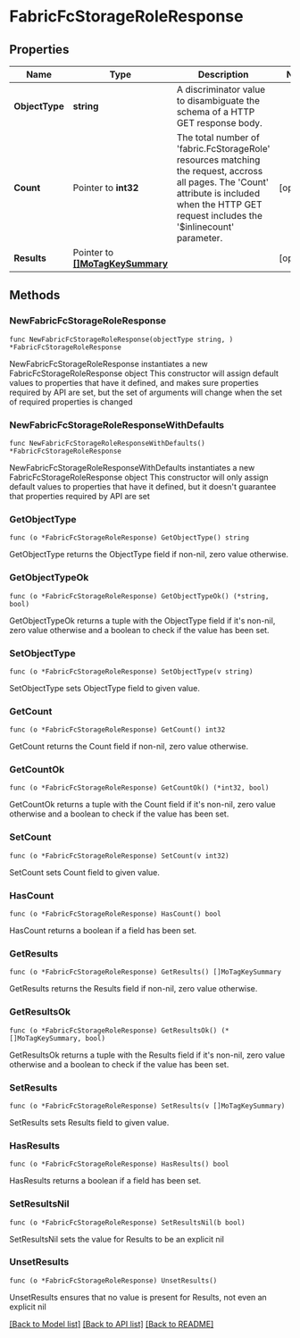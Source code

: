 # FabricFcStorageRoleResponse

## Properties

Name | Type | Description | Notes
------------ | ------------- | ------------- | -------------
**ObjectType** | **string** | A discriminator value to disambiguate the schema of a HTTP GET response body. | 
**Count** | Pointer to **int32** | The total number of &#39;fabric.FcStorageRole&#39; resources matching the request, accross all pages. The &#39;Count&#39; attribute is included when the HTTP GET request includes the &#39;$inlinecount&#39; parameter. | [optional] 
**Results** | Pointer to [**[]MoTagKeySummary**](MoTagKeySummary.md) |  | [optional] 

## Methods

### NewFabricFcStorageRoleResponse

`func NewFabricFcStorageRoleResponse(objectType string, ) *FabricFcStorageRoleResponse`

NewFabricFcStorageRoleResponse instantiates a new FabricFcStorageRoleResponse object
This constructor will assign default values to properties that have it defined,
and makes sure properties required by API are set, but the set of arguments
will change when the set of required properties is changed

### NewFabricFcStorageRoleResponseWithDefaults

`func NewFabricFcStorageRoleResponseWithDefaults() *FabricFcStorageRoleResponse`

NewFabricFcStorageRoleResponseWithDefaults instantiates a new FabricFcStorageRoleResponse object
This constructor will only assign default values to properties that have it defined,
but it doesn't guarantee that properties required by API are set

### GetObjectType

`func (o *FabricFcStorageRoleResponse) GetObjectType() string`

GetObjectType returns the ObjectType field if non-nil, zero value otherwise.

### GetObjectTypeOk

`func (o *FabricFcStorageRoleResponse) GetObjectTypeOk() (*string, bool)`

GetObjectTypeOk returns a tuple with the ObjectType field if it's non-nil, zero value otherwise
and a boolean to check if the value has been set.

### SetObjectType

`func (o *FabricFcStorageRoleResponse) SetObjectType(v string)`

SetObjectType sets ObjectType field to given value.


### GetCount

`func (o *FabricFcStorageRoleResponse) GetCount() int32`

GetCount returns the Count field if non-nil, zero value otherwise.

### GetCountOk

`func (o *FabricFcStorageRoleResponse) GetCountOk() (*int32, bool)`

GetCountOk returns a tuple with the Count field if it's non-nil, zero value otherwise
and a boolean to check if the value has been set.

### SetCount

`func (o *FabricFcStorageRoleResponse) SetCount(v int32)`

SetCount sets Count field to given value.

### HasCount

`func (o *FabricFcStorageRoleResponse) HasCount() bool`

HasCount returns a boolean if a field has been set.

### GetResults

`func (o *FabricFcStorageRoleResponse) GetResults() []MoTagKeySummary`

GetResults returns the Results field if non-nil, zero value otherwise.

### GetResultsOk

`func (o *FabricFcStorageRoleResponse) GetResultsOk() (*[]MoTagKeySummary, bool)`

GetResultsOk returns a tuple with the Results field if it's non-nil, zero value otherwise
and a boolean to check if the value has been set.

### SetResults

`func (o *FabricFcStorageRoleResponse) SetResults(v []MoTagKeySummary)`

SetResults sets Results field to given value.

### HasResults

`func (o *FabricFcStorageRoleResponse) HasResults() bool`

HasResults returns a boolean if a field has been set.

### SetResultsNil

`func (o *FabricFcStorageRoleResponse) SetResultsNil(b bool)`

 SetResultsNil sets the value for Results to be an explicit nil

### UnsetResults
`func (o *FabricFcStorageRoleResponse) UnsetResults()`

UnsetResults ensures that no value is present for Results, not even an explicit nil

[[Back to Model list]](../README.md#documentation-for-models) [[Back to API list]](../README.md#documentation-for-api-endpoints) [[Back to README]](../README.md)


